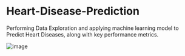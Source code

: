 # Heart-Disease-Prediction

Performing Data Exploration and applying machine learning model to Predict Heart Diseases, along with key performance metrics.

![image](https://user-images.githubusercontent.com/75237046/204128885-db562f88-2a93-4067-981e-0a83ba38d830.png)
